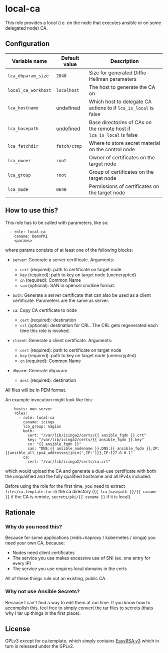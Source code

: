 # local-ca

This role provides a local (i.e. on the node that executes ansible or on some
delegated node) CA.

## Configuration

| Variable name | Default value | Description |
|---------------|---------------|-------------|
| `lca_dhparam_size` | `2048` | Size for generated Diffie-Hellman parameters |
| `local_ca_workhost` | `localhost` | The host to generate the CA on |
| `lca_hostname` | undefined | Which host to delegate CA actions to if `lca_is_local` is false |
| `lca_basepath` | undefined | Base directories of CAs on the remote host if `lca_is_local` is false |
| `lca_fetchdir` | `fetch/ctmp` | Where to store secret material on the control node |
| `lca_owner` | `root` | Owner of certificates on the target node |
| `lca_group` | `root` | Group of certificates on the target node |
| `lca_mode` | `0640` | Permissions of certificates on the target node |

## How to use this?

This role has to be called with parameters, like so:

```
  - role: local-ca
    caname: DemoPKI
    <params>
```

where params consists of at least one of the following blocks:

* `server`: Generate a server certificate. Arguments:
  * `cert` (required): path to certificate on target node
  * `key` (required): path to key on target node (unencrypted)
  * `cn` (required): Common Name
  * `san` (optional): SAN in openssl cmdline format.

* `both`: Generate a server certificate that can also be used as a client
  certificate. Parameters are the same as server.

* `ca`: Copy CA certificate to node
  * `cert` (required): destination
  * `crl` (optional): destination for CRL. The CRL gets regenerated each time
    this role is invoked.

* `client`: Generate a client certificate. Arguments:
  * `cert` (required): path to certificate on target node
  * `key` (required): path to key on target node (unencrypted)
  * `cn` (required): Common Name

* `dhparm`: Generate dhparam
  * `dest` (required): destination

All files will be in PEM format.

An example invocation might look like this:

```
  - hosts: mon-server
    roles:
      - role: local-ca
        caname: icinga
        lca_group: nagios
        both:
          cert: "/var/lib/icinga2/certs/{{ ansible_fqdn }}.crt"
          key: "/var/lib/icinga2/certs/{{ ansible_fqdn }}.key"
          cn: "{{ ansible_fqdn }}"
          san: "DNS:{{ ansible_nodename }},DNS:{{ ansible_fqdn }},IP:{{ansible_all_ipv4_addresses|join(',IP:')}},IP:127.0.0.1"
        ca:
          cert: "/var/lib/icinga2/certs/ca.crt"
```

which would upload the CA and generate a dual-use certificate with both the
unqualified and the fully qualified hostname and all IPv4s included.

Before using the role for the first time, you need to extract
`files/ca.template.tar` in the ca directory (`{{ lca_basepath }}/{{ caname }}`
if the CA is remote, `secrets/pki/{{ caname }}` if it is local).

## Rationale

### Why do you need this?

Because for some applications (redis+haproxy / kubernetes / icinga) you need
your own CA, because:

* Nodes need client certificates
* The service you use makes excessive use of SNI (ex. one entry for every IP)
* The service you use requires local domains in the certs

All of these things rule out an existing, public CA.

### Why not use Ansible Secrets?

Because I can't find a way to edit them at run time. If you know how to
accomplish this, feel free to simply convert the tar files to secrets (thats why
I tar up things in the first place).

## License

GPLv3 except for ca.template, which simply contains [EasyRSA
v3](https://github.com/OpenVPN/easy-rsa) which in turn is released under the
GPLv2.
